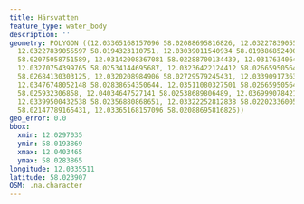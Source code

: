 ```yaml
---
title: Härsvatten
feature_type: water_body
description: ''
geometry: POLYGON ((12.03365168157096 58.02088695816826, 12.03227839055597 58.01988689464537,
  12.03227839055597 58.0194323110751, 12.03039011540934 58.01938685240057, 12.0297034699014
  58.02075058751589, 12.03142008367081 58.02288700134439, 12.03176340642523 58.02420515048095,
  12.03270754399765 58.02534144695687, 12.03236422124412 58.02665950564452, 12.03253588262134
  58.02684130303125, 12.0320208984906 58.02729579245431, 12.03390917363633 58.02761393161443,
  12.03476748052148 58.02838654350644, 12.03511080327501 58.02665950564452, 12.03751406255237
  58.025932306858, 12.04034647527141 58.02538689806489, 12.03699907842163 58.02488693269814,
  12.03399500432538 58.02356880868651, 12.03322252812838 58.02202336005438, 12.03313669744023
  58.02147789165431, 12.03365168157096 58.02088695816826))
geo_error: 0.0
bbox:
  xmin: 12.0297035
  ymin: 58.0193869
  xmax: 12.0403465
  ymax: 58.0283865
longitude: 12.0335511
latitude: 58.023907
OSM: .na.character
---
```

